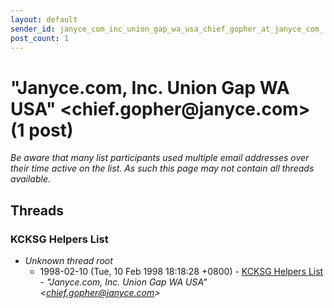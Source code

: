 ```yaml
---
layout: default
sender_id: janyce_com_inc_union_gap_wa_usa_chief_gopher_at_janyce_com_
post_count: 1
---
```


# "Janyce.com, Inc. Union Gap WA  USA" <chief.gopher<span>@</span>janyce.com> (1 post)

_Be aware that many list participants used multiple email addresses over their time active on the list. As such this page may not contain all threads available._

## Threads

### KCKSG Helpers List
+ _Unknown thread root_
  + 1998-02-10 (Tue, 10 Feb 1998 18:18:28 +0800) - [KCKSG Helpers List](/archive/1998/02/a1f40b582e455dfe2f4287f6daed920afd4dccd267d6a07d96aa1469ad0fcc67) - _"Janyce.com, Inc. Union Gap WA  USA" \<chief.gopher@janyce.com\>_

